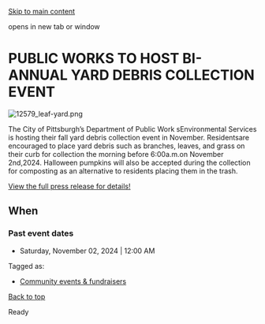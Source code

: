 [Skip to main content](https://www.pittsburghpa.gov/Events-directory/BI-ANNUAL-YARD-DEBRIS-COLLECTION-EVENT#main-content)

opens in new tab or window

# PUBLIC WORKS TO HOST BI-ANNUAL YARD DEBRIS COLLECTION EVENT

![12579_leaf-yard.png](https://www.pittsburghpa.gov/files/assets/city/v/1/dpw/images/12579_leaf-yard.png?dimension=pageimage&w=480)

The City of Pittsburgh’s Department of Public Work sEnvironmental Services is hosting their fall yard debris collection event in November. Residentsare encouraged to place yard debris such as branches, leaves, and grass on their curb for collection the morning before 6:00a.m.on November 2nd,2024. Halloween pumpkins will also be accepted during the collection for composting as an alternative to residents placing them in the trash.

[View the full press release for details!](https://content.govdelivery.com/bulletins/gd/PAPITT-3bb81a7?wgt_ref=PAPITT_WIDGET_4)

## When

### Past event dates

- Saturday, November 02, 2024 \| 12:00 AM



Tagged as:

- [Community events & fundraisers](https://www.pittsburghpa.gov/Events-directory?dlv_OC%20CL%20City%20Events%20Listing=(dd_OC%20Event%20Categories=Community%20events%20%26%20fundraisers)(dd_OC%20Composite%20Date=0d))

[Back to top](https://www.pittsburghpa.gov/Events-directory/BI-ANNUAL-YARD-DEBRIS-COLLECTION-EVENT#body-top)

Ready
